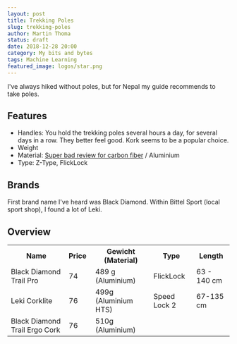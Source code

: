 ```yaml
---
layout: post
title: Trekking Poles
slug: trekking-poles
author: Martin Thoma
status: draft
date: 2018-12-28 20:00
category: My bits and bytes
tags: Machine Learning
featured_image: logos/star.png
---
```

I've always hiked without poles, but for Nepal my guide recommends to take
poles.


## Features

* Handles: You hold the trekking poles several hours a day, for several days in
  a row. They better feel good. Kork seems to be a popular choice.
* Weight
* Material: [Super bad review for carbon fiber](https://www.youtube.com/watch?v=q0SfswKYOTE) / Aluminium
* Type: Z-Type, FlickLock

## Brands

First brand name I've heard was Black Diamond. Within Bittel Sport (local sport shop),
I found a lot of Leki.


## Overview

<table>
    <tr>
        <th>Name</th>
        <th>Price&nbsp;</th>
        <th>Gewicht (Material)</th>
        <th>Type</th>
        <th>Length</th>
    </tr>
    <tr>
        <td>Black Diamond Trail Pro</td>
        <td>74</td>
        <td>489 g (Aluminium)</td>
        <td>FlickLock</td>
        <td>63 - 140 cm</td>
    </tr>
    <tr>
        <td>Leki Corklite</td>
        <td>76</td>
        <td>499g (Aluminium HTS)</td>
        <td>Speed Lock 2</td>
        <td>67-135 cm</td>
    </tr>
    <tr>
        <td>Black Diamond Trail Ergo Cork</td>
        <td>76</td>
        <td>510g (Aluminium)</td>
        <td></td>
        <td></td>
    </tr>
</table>
